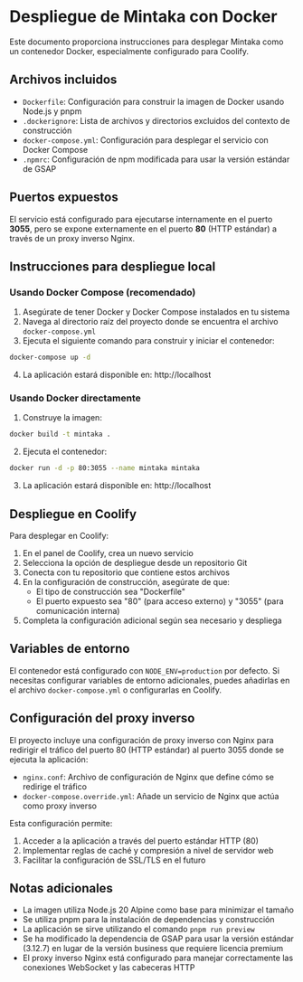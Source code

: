 # Despliegue de Mintaka con Docker

Este documento proporciona instrucciones para desplegar Mintaka como un contenedor Docker, especialmente configurado para Coolify.

## Archivos incluidos

- `Dockerfile`: Configuración para construir la imagen de Docker usando Node.js y pnpm
- `.dockerignore`: Lista de archivos y directorios excluidos del contexto de construcción
- `docker-compose.yml`: Configuración para desplegar el servicio con Docker Compose
- `.npmrc`: Configuración de npm modificada para usar la versión estándar de GSAP

## Puertos expuestos

El servicio está configurado para ejecutarse internamente en el puerto **3055**, pero se expone externamente en el puerto **80** (HTTP estándar) a través de un proxy inverso Nginx.

## Instrucciones para despliegue local

### Usando Docker Compose (recomendado)

1. Asegúrate de tener Docker y Docker Compose instalados en tu sistema
2. Navega al directorio raíz del proyecto donde se encuentra el archivo `docker-compose.yml`
3. Ejecuta el siguiente comando para construir y iniciar el contenedor:

```bash
docker-compose up -d
```

4. La aplicación estará disponible en: http://localhost

### Usando Docker directamente

1. Construye la imagen:

```bash
docker build -t mintaka .
```

2. Ejecuta el contenedor:

```bash
docker run -d -p 80:3055 --name mintaka mintaka
```

3. La aplicación estará disponible en: http://localhost

## Despliegue en Coolify

Para desplegar en Coolify:

1. En el panel de Coolify, crea un nuevo servicio
2. Selecciona la opción de despliegue desde un repositorio Git
3. Conecta con tu repositorio que contiene estos archivos
4. En la configuración de construcción, asegúrate de que:
   - El tipo de construcción sea "Dockerfile"
   - El puerto expuesto sea "80" (para acceso externo) y "3055" (para comunicación interna)
5. Completa la configuración adicional según sea necesario y despliega

## Variables de entorno

El contenedor está configurado con `NODE_ENV=production` por defecto. Si necesitas configurar variables de entorno adicionales, puedes añadirlas en el archivo `docker-compose.yml` o configurarlas en Coolify.

## Configuración del proxy inverso

El proyecto incluye una configuración de proxy inverso con Nginx para redirigir el tráfico del puerto 80 (HTTP estándar) al puerto 3055 donde se ejecuta la aplicación:

- `nginx.conf`: Archivo de configuración de Nginx que define cómo se redirige el tráfico
- `docker-compose.override.yml`: Añade un servicio de Nginx que actúa como proxy inverso

Esta configuración permite:

1. Acceder a la aplicación a través del puerto estándar HTTP (80)
2. Implementar reglas de caché y compresión a nivel de servidor web
3. Facilitar la configuración de SSL/TLS en el futuro

## Notas adicionales

- La imagen utiliza Node.js 20 Alpine como base para minimizar el tamaño
- Se utiliza pnpm para la instalación de dependencias y construcción
- La aplicación se sirve utilizando el comando `pnpm run preview`
- Se ha modificado la dependencia de GSAP para usar la versión estándar (3.12.7) en lugar de la versión business que requiere licencia premium
- El proxy inverso Nginx está configurado para manejar correctamente las conexiones WebSocket y las cabeceras HTTP